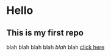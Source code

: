 # Hello
## This is my first repo
blah blah blah
blah *blah* blah
[click here](https://www.unipi.gr)
